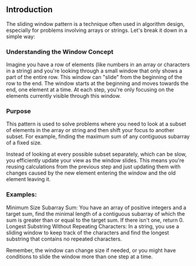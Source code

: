 ## Introduction
The sliding window pattern is a technique often used in algorithm design, especially for problems involving arrays or strings. Let's break it down in a simple way:

### Understanding the Window Concept
Imagine you have a row of elements (like numbers in an array or characters in a string) and you're looking through a small window that only shows a part of the entire row. This window can "slide" from the beginning of the row to the end.
The window starts at the beginning and moves towards the end, one element at a time. At each step, you're only focusing on the elements currently visible through this window.

### Purpose
This pattern is used to solve problems where you need to look at a subset of elements in the array or string and then shift your focus to another subset. For example, finding the maximum sum of any contiguous subarray of a fixed size.

Instead of looking at every possible subset separately, which can be slow, you efficiently update your view as the window slides. This means you're reusing calculations from the previous step and just updating them with changes caused by the new element entering the window and the old element leaving it.

### Examples:
Minimum Size Subarray Sum: You have an array of positive integers and a target sum, find the minimal length of a contiguous subarray of which the sum is greater than or equal to the target sum. If there isn't one, return 0.
Longest Substring Without Repeating Characters: In a string, you use a sliding window to keep track of the characters and find the longest substring that contains no repeated characters.

Remember, the window can change size if needed, or you might have conditions to slide the window more than one step at a time.
